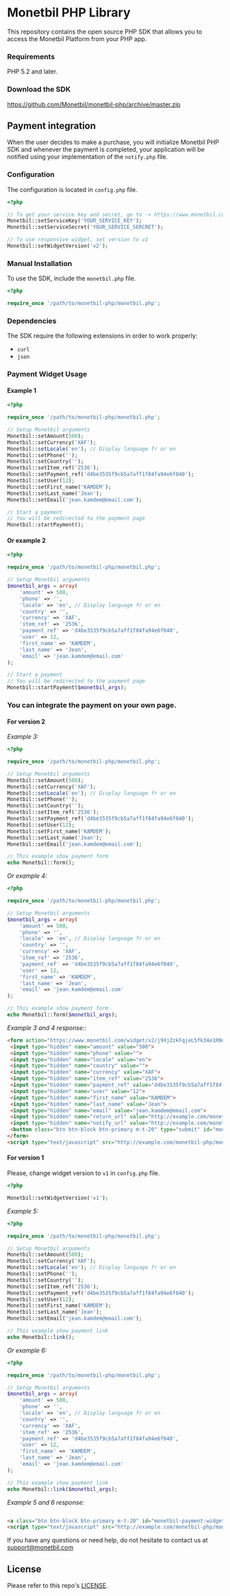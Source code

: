 # Monetbil PHP Library

This repository contains the open source PHP SDK that allows you to access the Monetbil Platform from your PHP app.

### Requirements

PHP 5.2 and later.

### Download the SDK

https://github.com/Monetbil/monetbil-php/archive/master.zip

## Payment integration

When the user decides to make a purchase, you will initialize Monetbil PHP SDK and whenever the payment is completed, your application will be notified using your implementation of the `notify.php` file.

### Configuration

The configuration is located in `config.php` file.

```php
<?php

// To get your service key and secret, go to -> https://www.monetbil.com/services
Monetbil::setServiceKey('YOUR_SERVICE_KEY');
Monetbil::setServiceSecret('YOUR_SERVICE_SERCRET');

// To use responsive widget, set version to v2
Monetbil::setWidgetVersion('v2');

```

### Manual Installation

To use the SDK, include the `monetbil.php` file.

```php
<?php

require_once '/path/to/monetbil-php/monetbil.php';

```

### Dependencies

The SDK require the following extensions in order to work properly:

* `curl`
* `json`

### Payment Widget Usage

#### Example 1

```php
<?php

require_once '/path/to/monetbil-php/monetbil.php';

// Setup Monetbil arguments
Monetbil::setAmount(500);
Monetbil::setCurrency('XAF');
Monetbil::setLocale('en'); // Display language fr or en
Monetbil::setPhone('');
Monetbil::setCountry('');
Monetbil::setItem_ref('2536');
Monetbil::setPayment_ref('d4be3535f9cb5a7aff1f84fa94e6f040');
Monetbil::setUser(12);
Monetbil::setFirst_name('KAMDEM');
Monetbil::setLast_name('Jean');
Monetbil::setEmail('jean.kamdem@email.com');

// Start a payment
// You will be redirected to the payment page
Monetbil::startPayment();

```

#### Or example 2

```php
<?php

require_once '/path/to/monetbil-php/monetbil.php';

// Setup Monetbil arguments
$monetbil_args = array(
    'amount' => 500,
    'phone' => '',
    'locale' => 'en', // Display language fr or en
    'country' => '',
    'currency' => 'XAF',
    'item_ref' => '2536',
    'payment_ref' => 'd4be3535f9cb5a7aff1f84fa94e6f040',
    'user' => 12,
    'first_name' => 'KAMDEM',
    'last_name' => 'Jean',
    'email' => 'jean.kamdem@email.com'
);

// Start a payment
// You will be redirected to the payment page
Monetbil::startPayment($monetbil_args);

```

### You can integrate the payment on your own page.

#### For version 2

*Example 3:*

```php
<?php

require_once '/path/to/monetbil-php/monetbil.php';

// Setup Monetbil arguments
Monetbil::setAmount(500);
Monetbil::setCurrency('XAF');
Monetbil::setLocale('en'); // Display language fr or en
Monetbil::setPhone('');
Monetbil::setCountry('');
Monetbil::setItem_ref('2536');
Monetbil::setPayment_ref('d4be3535f9cb5a7aff1f84fa94e6f040');
Monetbil::setUser(12);
Monetbil::setFirst_name('KAMDEM');
Monetbil::setLast_name('Jean');
Monetbil::setEmail('jean.kamdem@email.com');

// This example show payment form
echo Monetbil::form();

```

*Or example 4:*

```php
<?php

require_once '/path/to/monetbil-php/monetbil.php';

// Setup Monetbil arguments
$monetbil_args = array(
    'amount' => 500,
    'phone' => '',
    'locale' => 'en', // Display language fr or en
    'country' => '',
    'currency' => 'XAF',
    'item_ref' => '2536',
    'payment_ref' => 'd4be3535f9cb5a7aff1f84fa94e6f040',
    'user' => 12,
    'first_name' => 'KAMDEM',
    'last_name' => 'Jean',
    'email' => 'jean.kamdem@email.com'
);

// This example show payment form
echo Monetbil::form($monetbil_args);

```

*Example 3 and 4 response::*

```html
<form action="https://www.monetbil.com/widget/v2/j9XjZzkFqjeL5fk34e1RNq98thRRwvYf" method="post" data-monetbil="form">
 <input type="hidden" name="amount" value="500">
 <input type="hidden" name="phone" value="">
 <input type="hidden" name="locale" value="en">
 <input type="hidden" name="country" value="">
 <input type="hidden" name="currency" value="XAF">
 <input type="hidden" name="item_ref" value="2536">
 <input type="hidden" name="payment_ref" value="d4be3535f9cb5a7aff1f84fa94e6f040">
 <input type="hidden" name="user" value="12">
 <input type="hidden" name="first_name" value="KAMDEM">
 <input type="hidden" name="last_name" value="Jean">
 <input type="hidden" name="email" value="jean.kamdem@email.com">
 <input type="hidden" name="return_url" value="http://example.com/monetbil-php/monetbil/return.php">
 <input type="hidden" name="notify_url" value="http://example.com/monetbil-php/monetbil/notify.php">
 <button class="btn btn-block btn-primary m-t-20" type="submit" id="monetbil-payment-widget">Pay by Mobile Money</button>
</form>
<script type="text/javascript" src="http://example.com/monetbil-php/monetbil/assets/js/monetbil.min.js"></script>

```

#### For version 1

Please, change widget version to `v1` in `config.php` file.

```php
<?php

Monetbil::setWidgetVersion('v1');

```

*Example 5:*

```php
<?php

require_once '/path/to/monetbil-php/monetbil.php';

// Setup Monetbil arguments
Monetbil::setAmount(500);
Monetbil::setCurrency('XAF');
Monetbil::setLocale('en'); // Display language fr or en
Monetbil::setPhone('');
Monetbil::setCountry('');
Monetbil::setItem_ref('2536');
Monetbil::setPayment_ref('d4be3535f9cb5a7aff1f84fa94e6f040');
Monetbil::setUser(12);
Monetbil::setFirst_name('KAMDEM');
Monetbil::setLast_name('Jean');
Monetbil::setEmail('jean.kamdem@email.com');

// This example show payment link
echo Monetbil::link();

```

*Or example 6:*

```php
<?php

require_once '/path/to/monetbil-php/monetbil.php';

// Setup Monetbil arguments
$monetbil_args = array(
    'amount' => 500,
    'phone' => '',
    'locale' => 'en', // Display language fr or en
    'country' => '',
    'currency' => 'XAF',
    'item_ref' => '2536',
    'payment_ref' => 'd4be3535f9cb5a7aff1f84fa94e6f040',
    'user' => 12,
    'first_name' => 'KAMDEM',
    'last_name' => 'Jean',
    'email' => 'jean.kamdem@email.com'
);

// This example show payment link
echo Monetbil::link($monetbil_args);

```

*Example 5 and 6 response:*

```html

<a class="btn btn-block btn-primary m-t-20" id="monetbil-payment-widget" href="https://www.monetbil.com/widget/v1/j9XjZzkFqjeL5fk34e1RNq98thRRwvYf?amount=500&amp;phone=&amp;country=&amp;locale=en;currency=XAF&amp;item_ref=2536&amp;payment_ref=d4be3535f9cb5a7aff1f84fa94e6f040&amp;user=12&amp;first_name=KAMDEM&amp;last_name=Jean&amp;email=jean.kamdem%40email.com&amp;return_url=http%3A%2F%2Fboorgeon.com%2Fmonetbil-php%2Fmonetbil%2Freturn.php&amp;notify_url=http%3A%2F%2Fboorgeon.com%2Fmonetbil-php%2Fmonetbil%2Fnotify.php">Pay by Mobile Money</a>
<script type="text/javascript" src="http://example.com/monetbil-php/monetbil/assets/js/monetbil-mobile-payments.js?t=1499852514"></script>

```

If you have any questions or need help, do not hesitate to contact us at [support@monetbil.com](https://www.monetbil.com/contact/support/?referral=github)

## License

Please refer to this repo's [LICENSE](LICENSE).

